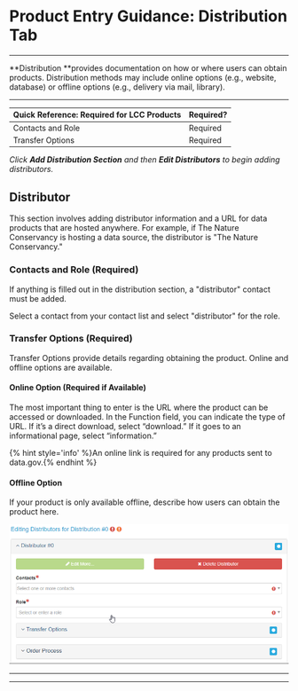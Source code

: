 # Product Entry Guidance: Distribution Tab

---

**Distribution **provides documentation on how or where users can obtain products. Distribution methods may include online options \(e.g., website, database\) or offline options \(e.g., delivery via mail, library\).

---

| Quick Reference: Required for LCC Products | Required? |
| :--- |:--- |
| Contacts and Role | Required |
| Transfer Options | Required |

_Click **Add Distribution Section** and then **Edit Distributors** to begin adding distributors._

## Distributor
This section involves adding distributor information and a URL for data products that are hosted anywhere. For example, if The Nature Conservancy is hosting a data source, the distributor is "The Nature Conservancy."

### Contacts and Role \(Required\) 
If anything is filled out in the distribution section, a "distributor" contact must be added.

Select a contact from your contact list and select "distributor" for the role.

### Transfer Options (Required)

Transfer Options provide details regarding obtaining the product. Online and offline options are available.

#### Online Option (Required if Available) 
The most important thing to enter is the URL where the product can be accessed or downloaded. In the Function field, you can indicate the type of URL. If it’s a direct download, select “download.” If it goes to an informational page, select “information.”

{% hint style='info' %}An online link is required for any products sent to data.gov.{% endhint %}

#### Offline Option 
If your product is only available offline, describe how users can obtain the product here.


![](/assets/editing_distributors_for_distribution_window.png)

---




---



